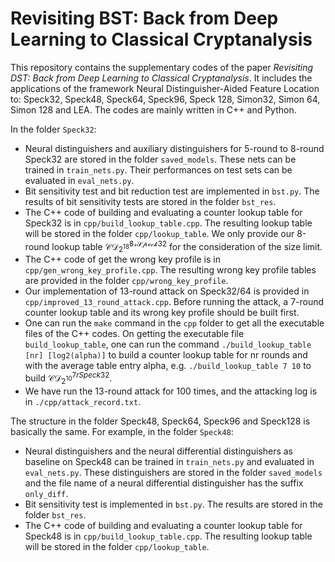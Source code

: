 # Revisiting BST: Back from Deep Learning to Classical Cryptanalysis

This repository contains the supplementary codes of the paper *Revisiting DST: Back from Deep Learning to Classical Cryptanalysis*. It includes the applications of the framework Neural Distinguisher-Aided Feature Location to: Speck32, Speck48, Speck64, Speck96, Speck 128, Simon32, Simon 64, Simon 128 and LEA. The codes are mainly written in C++ and Python.

In the folder `Speck32`:

* Neural distinguishers and auxiliary distinguishers for 5-round to 8-round Speck32 are stored in the folder `saved_models`. These nets can be trained in `train_nets.py`. Their performances on test sets can be evaluated in `eval_nets.py`.
* Bit sensitivity test and bit reduction test are implemented in `bst.py`. The results of bit sensitivity tests are stored in the folder `bst_res`.
* The C++ code of building and evaluating a counter lookup table for Speck32 is in `cpp/build_lookup_table.cpp`. The resulting lookup table will be stored in the folder `cpp/lookup_table`. We only provide our 8-round lookup table $\mathcal{CD^{8rSpeck32}_{2^{18}}}$ for the consideration of the size limit.
* The C++ code of get the wrong key profile is in `cpp/gen_wrong_key_profile.cpp`. The resulting wrong key profile tables are provided in the folder `cpp/wrong_key_profile`.
* Our implementation of 13-round attack on Speck32/64 is provided in `cpp/improved_13_round_attack.cpp`. Before running the attack, a 7-round counter lookup table and its wrong key profile should be built first.
* One can run the `make` command in the `cpp` folder to get all the executable files of the C++ codes. On getting the executable file `build_lookup_table`, one can run the command `./build_lookup_table [nr] [log2(alpha)]` to build a counter lookup table for nr rounds and with the average table entry alpha, e.g. `./build_lookup_table 7 10` to build $\mathcal{CD}^{7rSpeck32}_{2^{10}}$​.
* We have run the 13-round attack for 100 times, and the attacking log is in `./cpp/attack_record.txt`.

The structure in the folder Speck48, Speck64, Speck96 and Speck128 is basically the same. For example, in the folder `Speck48`:

* Neural distinguishers and the neural differential distinguishers as baseline on Speck48 can be trained in `train_nets.py` and evaluated in `eval_nets.py`. These distinguishers are stored in the folder `saved_models` and the file name of a neural differential distinguisher has the suffix `only_diff`. 
* Bit sensitivity test is implemented in `bst.py`. The results are stored in the folder `bst_res`.
* The C++ code of building and evaluating a counter lookup table for Speck48 is in `cpp/build_lookup_table.cpp`. The resulting lookup table will be stored in the folder `cpp/lookup_table`.

